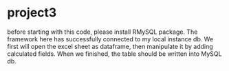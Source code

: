 # project3
before starting with this code, please install RMySQL package. 
The framework here has successfully connected to my local instance db.
We first will open the excel sheet as dataframe, then manipulate it by adding calculated fields.
When we finished, the table should be written into MySQL db.
